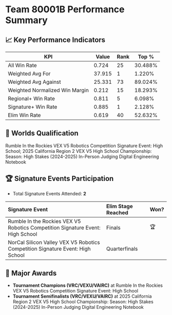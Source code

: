 # Team 80001B Performance Summary

## 📈 Key Performance Indicators
| KPI | Value | Rank | Top % |
| --- | ----- | ---- | ----- |
| All Win Rate | 0.724 | 25 | 30.488% |
| Weighted Avg For | 37.915 | 1 | 1.220% |
| Weighted Avg Against | 25.331 | 73 | 89.024% |
| Weighted Normalized Win Margin | 0.212 | 15 | 18.293% |
| Regional+ Win Rate | 0.811 | 5 | 6.098% |
| Signature+ Win Rate | 0.885 | 1 | 2.128% |
| Elim Win Rate | 0.619 | 40 | 52.632% |


## 🎯 Worlds Qualification
Rumble In the Rockies VEX V5 Robotics Competition Signature Event: High School; 2025 California Region 2 VEX V5 High School Championship: Season: High Stakes (2024-2025) In-Person Judging Digital Engineering Notebook

## 🏆 Signature Events Participation
- Total Signature Events Attended: **2**

| Signature Event | Elim Stage Reached | Won? |
|:----------------|:-------------------|:----|
| Rumble In the Rockies VEX V5 Robotics Competition Signature Event: High School | Finals | 🏆 |
| NorCal Silicon Valley VEX V5 Robotics Competition Signature Event: High School | Quarterfinals |  |


## 🥇 Major Awards
- **Tournament Champions (VRC/VEXU/VAIRC)** at Rumble In the Rockies VEX V5 Robotics Competition Signature Event: High School
- **Tournament Semifinalists (VRC/VEXU/VAIRC)** at 2025 California Region 2 VEX V5 High School Championship: Season: High Stakes (2024-2025) In-Person Judging Digital Engineering Notebook

